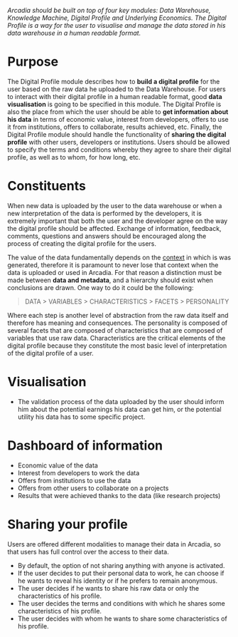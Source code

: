 *Arcadia should be built on top of four key modules: Data Warehouse, Knowledge Machine, Digital Profile and Underlying Economics. The Digital Profile is a way for the user to visualise and manage the data stored in his data warehouse in a human readable format.*

# Purpose

The Digital Profile module describes how to **build a digital profile** for the user based on the raw data he uploaded to the Data Warehouse. For users to interact with their digital profile in a human readable format, good **data visualisation** is going to be specified in this module. The Digital Profile is also the place from which the user should be able to **get information about his data** in terms of economic value, interest from developers, offers to use it from institutions, offers to collaborate, results achieved, etc. Finally, the Digital Profile module should handle the functionality of **sharing the digital profile** with other users, developers or institutions. Users should be allowed to specify the terms and conditions whereby they agree to share their digital profile, as well as to whom, for how long, etc.

# Constituents

When new data is uploaded by the user to the data warehouse or when a new interpretation of the data is performed by the developers, it is extremely important that both the user and the developer agree on the way the digital profile should be affected. Exchange of information, feedback, comments, questions and answers should be encouraged along the process of creating the digital profile for the users.

The value of the data fundamentally depends on the [context](https://medium.com/@giorgialupi/data-humanism-the-revolution-will-be-visualized-31486a30dbfb) in which is was generated, therefore it is paramount to never lose that context when the data is uploaded or used in Arcadia. For that reason a distinction must be made between **data and metadata**, and a hierarchy should exist when conclusions are drawn. One way to do it could be the following:

> DATA > VARIABLES > CHARACTERISTICS > FACETS > PERSONALITY

Where each step is another level of abstraction from the raw data itself and therefore has meaning and consequences. The personality is composed of several facets that are composed of characteristics that are composed of variables that use raw data. Characteristics are the critical elements of the digital profile because they constitute the most basic level of interpretation of the digital profile of a user.

# Visualisation

* The validation process of the data uploaded by the user should inform him about the potential earnings his data can get him, or the potential utility his data has to some specific project.

# Dashboard of information

* Economic value of the data
* Interest from developers to work the data
* Offers from institutions to use the data
* Offers from other users to collaborate on a projects
* Results that were achieved thanks to the data (like research projects)

# Sharing your profile

Users are offered different modalities to manage their data in Arcadia, so that users has full control over the access to their data.

* By default, the option of not sharing anything with anyone is activated.
* If the user decides to put their personal data to work, he can choose if he wants to reveal his identity or if he prefers to remain anonymous.
* The user decides if he wants to share his raw data or only the characteristics of his profile.
* The user decides the terms and conditions with which he shares some characteristics of his profile.
* The user decides with whom he wants to share some characteristics of his profile.
